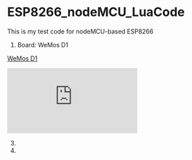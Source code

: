 # ESP8266_nodeMCU_LuaCode
This is my test code for nodeMCU-based ESP8266

1. Board: WeMos D1 

[WeMos D1](http://www.wemos.cc/wiki/doku.php?id=en:d1)

![WeMoS Image](http://www.wemos.cc/wiki/lib/exe/fetch.php?media=en:d1_2.jpg)


3. 
2. 
